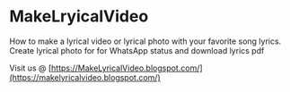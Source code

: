 # MakeLryicalVideo

How to make a lyrical video or lyrical photo with your favorite song lyrics. Create lyrical photo for for WhatsApp status and download lyrics pdf

Visit us @ [https://MakeLyricalVideo.blogspot.com/](https://makelyricalvideo.blogspot.com/)

